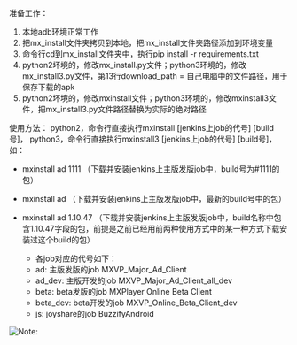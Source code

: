 
准备工作：
1. 本地adb环境正常工作
2. 把mx_install文件夹拷贝到本地，把mx_install文件夹路径添加到环境变量
3. 命令行cd到mx_install文件夹中，执行pip install -r requirements.txt
4. python2坏境的，修改mx_install.py文件；python3环境的，修改mx_install3.py文件，第13行download_path = 自己电脑中的文件路径，用于保存下载的apk
5. python2坏境的，修改mxinstall文件；python3环境的，修改mxinstall3文件，把mx_install3.py文件路径替换为实际的绝对路径


使用方法：
python2，命令行直接执行mxinstall [jenkins上job的代号] [build号]，
python3，命令行直接执行mxinstall3 [jenkins上job的代号] [build号]，
如：
- mxinstall ad 1111    （下载并安装jenkins上主版发版job中，build号为#1111的包）
- mxinstall ad         （下载并安装jenkins上主版发版job中，最新的build号中的包）
- mxinstall ad 1.10.47 （下载并安装jenkins上主版发版job中，build名称中包含1.10.47字段的包，前提是之前已经用前两种使用方式中的某一种方式下载安装过这个build的包）

   - 各job对应的代号如下：
   - ad:       主版发版的job MXVP_Major_Ad_Client
   - ad_dev:   主版开发的job MXVP_Major_Ad_Client_all_dev
   - beta:     beta发版的job MXPlayer Online Beta Client
   - beta_dev: beta开发的job MXVP_Online_Beta_Client_dev
   - js:       joyshare的job BuzzifyAndroid

![Note:](https://github.com/ZenMX/MXQA/blob/master/Automation-Android/Tools/mx_install/screenshot.png)

